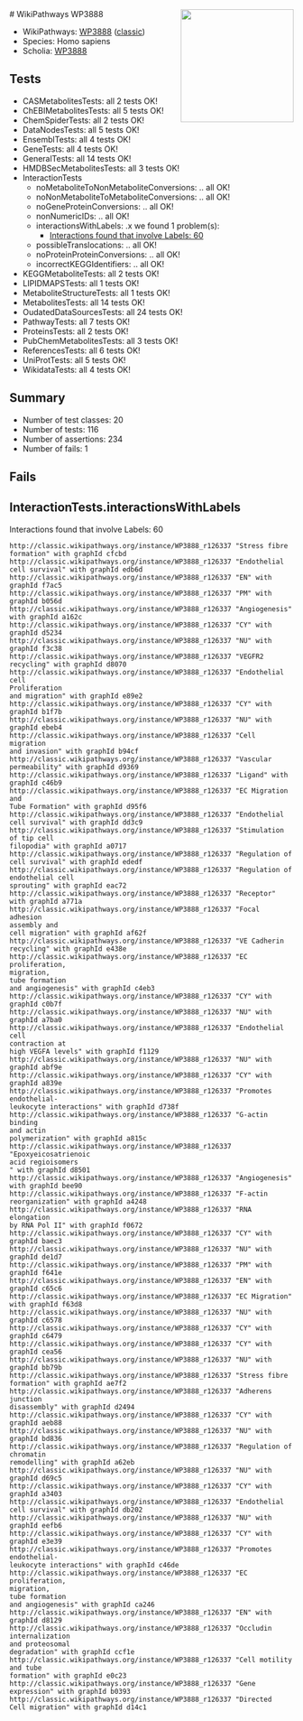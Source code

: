 <img style="float: right; width: 200px" src="https://upload.wikimedia.org/wikipedia/commons/thumb/8/83/Wplogo_with_text_500.png/640px-Wplogo_with_text_500.png" />
# WikiPathways WP3888

* WikiPathways: [WP3888](https://wikipathways.org/pathways/WP3888) ([classic](https://classic.wikipathways.org/instance/WP3888))
* Species: Homo sapiens
* Scholia: [WP3888](https://scholia.toolforge.org/wikipathways/WP3888)
## Tests
* CASMetabolitesTests: all 2 tests OK!
* ChEBIMetabolitesTests: all 5 tests OK!
* ChemSpiderTests: all 2 tests OK!
* DataNodesTests: all 5 tests OK!
* EnsemblTests: all 4 tests OK!
* GeneTests: all 4 tests OK!
* GeneralTests: all 14 tests OK!
* HMDBSecMetabolitesTests: all 3 tests OK!
* InteractionTests
    * noMetaboliteToNonMetaboliteConversions: .. all OK!
    * noNonMetaboliteToMetaboliteConversions: .. all OK!
    * noGeneProteinConversions: .. all OK!
    * nonNumericIDs: .. all OK!
    * interactionsWithLabels: .x we found 1 problem(s):
        * [Interactions found that involve Labels: 60](#fe97a953)
    * possibleTranslocations: .. all OK!
    * noProteinProteinConversions: .. all OK!
    * incorrectKEGGIdentifiers: .. all OK!
* KEGGMetaboliteTests: all 2 tests OK!
* LIPIDMAPSTests: all 1 tests OK!
* MetaboliteStructureTests: all 1 tests OK!
* MetabolitesTests: all 14 tests OK!
* OudatedDataSourcesTests: all 24 tests OK!
* PathwayTests: all 7 tests OK!
* ProteinsTests: all 2 tests OK!
* PubChemMetabolitesTests: all 3 tests OK!
* ReferencesTests: all 6 tests OK!
* UniProtTests: all 5 tests OK!
* WikidataTests: all 4 tests OK!


## Summary

* Number of test classes: 20
* Number of tests: 116
* Number of assertions: 234
* Number of fails: 1

## Fails

<a name="fe97a953" />

## InteractionTests.interactionsWithLabels

Interactions found that involve Labels: 60
```
http://classic.wikipathways.org/instance/WP3888_r126337 "Stress fibre
formation" with graphId cfcbd
http://classic.wikipathways.org/instance/WP3888_r126337 "Endothelial
cell survival" with graphId edb6d
http://classic.wikipathways.org/instance/WP3888_r126337 "EN" with graphId f7ac5
http://classic.wikipathways.org/instance/WP3888_r126337 "PM" with graphId b056d
http://classic.wikipathways.org/instance/WP3888_r126337 "Angiogenesis" with graphId a162c
http://classic.wikipathways.org/instance/WP3888_r126337 "CY" with graphId d5234
http://classic.wikipathways.org/instance/WP3888_r126337 "NU" with graphId f3c38
http://classic.wikipathways.org/instance/WP3888_r126337 "VEGFR2
recycling" with graphId d8070
http://classic.wikipathways.org/instance/WP3888_r126337 "Endothelial cell
Proliferation
and migration" with graphId e89e2
http://classic.wikipathways.org/instance/WP3888_r126337 "CY" with graphId b1f7b
http://classic.wikipathways.org/instance/WP3888_r126337 "NU" with graphId ebeb4
http://classic.wikipathways.org/instance/WP3888_r126337 "Cell migration
and invasion" with graphId b94cf
http://classic.wikipathways.org/instance/WP3888_r126337 "Vascular
permeability" with graphId d9369
http://classic.wikipathways.org/instance/WP3888_r126337 "Ligand" with graphId c46b9
http://classic.wikipathways.org/instance/WP3888_r126337 "EC Migration and
Tube Formation" with graphId d95f6
http://classic.wikipathways.org/instance/WP3888_r126337 "Endothelial
cell survival" with graphId dd3c9
http://classic.wikipathways.org/instance/WP3888_r126337 "Stimulation
of tip cell
filopodia" with graphId a0717
http://classic.wikipathways.org/instance/WP3888_r126337 "Regulation of
cell survival" with graphId ededf
http://classic.wikipathways.org/instance/WP3888_r126337 "Regulation of
endothelial cell
sprouting" with graphId eac72
http://classic.wikipathways.org/instance/WP3888_r126337 "Receptor" with graphId a771a
http://classic.wikipathways.org/instance/WP3888_r126337 "Focal adhesion
assembly and
cell migration" with graphId af62f
http://classic.wikipathways.org/instance/WP3888_r126337 "VE Cadherin
recycling" with graphId e438e
http://classic.wikipathways.org/instance/WP3888_r126337 "EC proliferation,
migration,
tube formation
and angiogenesis" with graphId c4eb3
http://classic.wikipathways.org/instance/WP3888_r126337 "CY" with graphId c0b7f
http://classic.wikipathways.org/instance/WP3888_r126337 "NU" with graphId a7ba0
http://classic.wikipathways.org/instance/WP3888_r126337 "Endothelial cell
contraction at
high VEGFA levels" with graphId f1129
http://classic.wikipathways.org/instance/WP3888_r126337 "NU" with graphId abf9e
http://classic.wikipathways.org/instance/WP3888_r126337 "CY" with graphId a839e
http://classic.wikipathways.org/instance/WP3888_r126337 "Promotes endothelial-
leukocyte interactions" with graphId d738f
http://classic.wikipathways.org/instance/WP3888_r126337 "G-actin binding
and actin
polymerization" with graphId a815c
http://classic.wikipathways.org/instance/WP3888_r126337 "Epoxyeicosatrienoic
acid regioisomers
" with graphId d8501
http://classic.wikipathways.org/instance/WP3888_r126337 "Angiogenesis" with graphId bee90
http://classic.wikipathways.org/instance/WP3888_r126337 "F-actin
reorganization" with graphId a4248
http://classic.wikipathways.org/instance/WP3888_r126337 "RNA elongation
by RNA Pol II" with graphId f0672
http://classic.wikipathways.org/instance/WP3888_r126337 "CY" with graphId baec3
http://classic.wikipathways.org/instance/WP3888_r126337 "NU" with graphId de1d7
http://classic.wikipathways.org/instance/WP3888_r126337 "PM" with graphId f641e
http://classic.wikipathways.org/instance/WP3888_r126337 "EN" with graphId c65c6
http://classic.wikipathways.org/instance/WP3888_r126337 "EC Migration" with graphId f63d8
http://classic.wikipathways.org/instance/WP3888_r126337 "NU" with graphId c6578
http://classic.wikipathways.org/instance/WP3888_r126337 "CY" with graphId c6479
http://classic.wikipathways.org/instance/WP3888_r126337 "CY" with graphId cea56
http://classic.wikipathways.org/instance/WP3888_r126337 "NU" with graphId bb79b
http://classic.wikipathways.org/instance/WP3888_r126337 "Stress fibre
formation" with graphId ae7f2
http://classic.wikipathways.org/instance/WP3888_r126337 "Adherens
junction
disassembly" with graphId d2494
http://classic.wikipathways.org/instance/WP3888_r126337 "CY" with graphId aeb88
http://classic.wikipathways.org/instance/WP3888_r126337 "NU" with graphId bd836
http://classic.wikipathways.org/instance/WP3888_r126337 "Regulation of
chromatin
remodelling" with graphId a62eb
http://classic.wikipathways.org/instance/WP3888_r126337 "NU" with graphId d69c5
http://classic.wikipathways.org/instance/WP3888_r126337 "CY" with graphId a3403
http://classic.wikipathways.org/instance/WP3888_r126337 "Endothelial
cell survival" with graphId db202
http://classic.wikipathways.org/instance/WP3888_r126337 "NU" with graphId eefb6
http://classic.wikipathways.org/instance/WP3888_r126337 "CY" with graphId e3e39
http://classic.wikipathways.org/instance/WP3888_r126337 "Promotes endothelial-
leukocyte interactions" with graphId c46de
http://classic.wikipathways.org/instance/WP3888_r126337 "EC proliferation,
migration,
tube formation
and angiogenesis" with graphId ca246
http://classic.wikipathways.org/instance/WP3888_r126337 "EN" with graphId d8129
http://classic.wikipathways.org/instance/WP3888_r126337 "Occludin
internalization
and proteosomal
degradation" with graphId ccf1e
http://classic.wikipathways.org/instance/WP3888_r126337 "Cell motility
and tube 
formation" with graphId e0c23
http://classic.wikipathways.org/instance/WP3888_r126337 "Gene
expression" with graphId b0393
http://classic.wikipathways.org/instance/WP3888_r126337 "Directed 
Cell migration" with graphId d14c1
```


